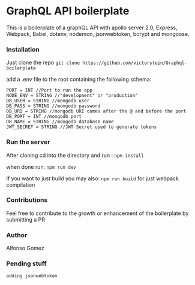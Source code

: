 # GraphQL API boilerplate

This is a boilerplate of a graphQL API with apollo server 2.0, Express, Webpack, Babel, dotenv, nodemon, jsonwebtoken, bcrypt and mongoose.

### Installation

Just clone the repo
```git clone https://github.com/victorstein/Graphql-boilerplate```

add a .env file to the root containing the following schema:

```
PORT = INT //Port to run the app
NODE_ENV = STRING //"development" or "production"
DB_USER = STRING //mongodb user
DB_PASS = STRING //mongodb password
DB_URI = STRING //mongodb URI comes after the @ and before the port
DB_PORT = INT //mongodb port
DB_NAME = STRING //mongodb database name
JWT_SECRET = STRING //JWT Secret used to generate tokens
```

### Run the server

After cloning cd into the directory and run :
```npm install```

when done run:
```npm run dev```

If you want to just build you may also:
```npm run build```
for just webpack compilation

### Contributions
Feel free to contribute to the growth or enhancement of the boilerplate by submitting a PR

### Author
Alfonso Gomez

### Pending stuff
```
adding jsonwebtoken
```
